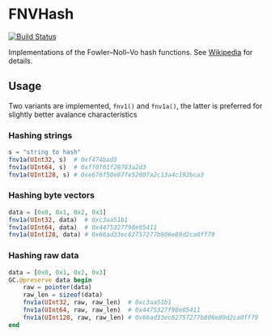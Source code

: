 # FNVHash

[![Build Status](https://github.com/ancapdev/FNVHash.jl/workflows/CI/badge.svg)](https://github.com/ancapdev/FNVHash.jl/actions)

Implementations of the Fowler–Noll–Vo hash functions.
See [Wikipedia](https://en.wikipedia.org/wiki/Fowler%E2%80%93Noll%E2%80%93Vo_hash_function) for details.

## Usage
Two variants are implemented, `fnv1()` and `fnv1a()`, the latter is preferred for slightly better avalance characteristics

### Hashing strings
```Julia
s = "string to hash"
fnv1a(UInt32, s)  # 0xf474bad3
fnv1a(UInt64, s)  # 0xff0f01f28783a2d3
fnv1a(UInt128, s) # 0xe676f50e87fe52607a2c13a4c192bca3
```

### Hashing byte vectors
```Julia
data = [0x0, 0x1, 0x2, 0x3]
fnv1a(UInt32, data)  # 0xc3aa51b1
fnv1a(UInt64, data)  # 0x4475327f98e05411
fnv1a(UInt128, data) # 0x66ad33ec62757277b806e89d2ca0ff79
```

### Hashing raw data
```Julia
data = [0x0, 0x1, 0x2, 0x3]
GC.@preserve data begin
    raw = pointer(data)
    raw_len = sizeof(data)
    fnv1a(UInt32, raw, raw_len)  # 0xc3aa51b1
    fnv1a(UInt64, raw, raw_len)  # 0x4475327f98e05411
    fnv1a(UInt128, raw, raw_len) # 0x66ad33ec62757277b806e89d2ca0ff79
end
```

